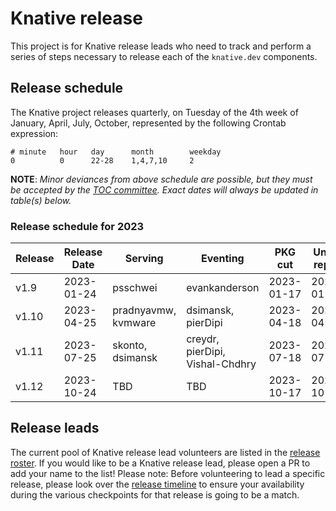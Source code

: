 # Knative release

This project is for Knative release leads who need to track and perform a series of steps necessary to release each of the `knative.dev` components.

## Release schedule

The Knative project releases quarterly, on Tuesday of the 4th week of January, April, July, October, represented by the following Crontab expression:

```
# minute   hour   day      month        weekday
0          0      22-28    1,4,7,10     2
```

**NOTE**: *Minor deviances from above schedule are possible, but they must be accepted by the [TOC committee](https://github.com/knative/community/blob/main/TECH-OVERSIGHT-COMMITTEE.md). Exact dates will always be updated in table(s) below.*

### Release schedule for 2023

| Release | Release Date | Serving             | Eventing                        | PKG cut    | Unpin repos
| ------- | ------------ | ------------------- | --------------------------------| ---------- | -----------
| v1.9    | 2023-01-24   | psschwei            | evankanderson                   | 2023-01-17 | 2023-01-25
| v1.10   | 2023-04-25   | pradnyavmw, kvmware | dsimansk, pierDipi              | 2023-04-18 | 2023-04-26
| v1.11   | 2023-07-25   | skonto, dsimansk    | creydr, pierDipi, Vishal-Chdhry | 2023-07-18 | 2023-07-26
| v1.12   | 2023-10-24   | TBD                 | TBD                             | 2023-10-17 | 2023-10-25

## Release leads
The current pool of Knative release lead volunteers are listed in the [release roster](./ROSTER.md). If you would like to be a Knative release lead, please open a PR to add your name to the list! Please note: Before volunteering to lead a specific release, please look over the [release timeline](TIMELINE.md) to ensure your availability during the various checkpoints for that release is going to be a match.
